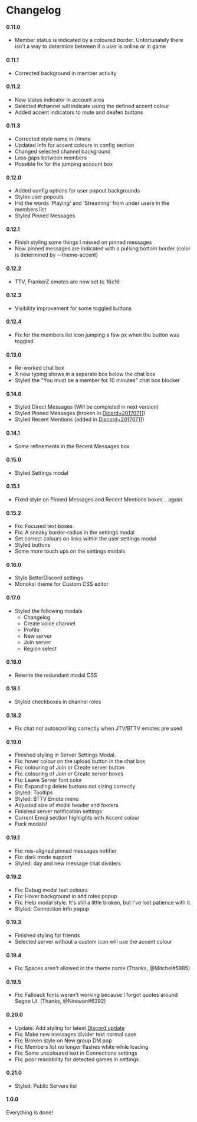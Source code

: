 # Changelog

#### 0.11.0
* Member status is indicated by a coloured border. Unfortunately there isn't a way to determine between if a user is online or in game

#### 0.11.1
* Corrected background in member activity

#### 0.11.2
* New status indicator in account area
* Selected #channel will indicate using the defined accent colour
* Added accent indicators to mute and deafen buttons

#### 0.11.3
* Corrected style name in //meta
* Updated info for accent colours in config section
* Changed selected channel background
* Less gaps between members
* Possible fix for the jumping account box

#### 0.12.0
* Added config options for user popout backgrounds
* Styles user popouts
* Hid the words 'Playing' and 'Streaming' from under users in the members list
* Styled Pinned Messages

#### 0.12.1
* Finish styling some things I missed on pinned messages
* New pinned messages are indicated with a pulsing bottom border (color is determined by --theme-accent)

#### 0.12.2
* TTV, FrankerZ emotes are now set to 16x16

#### 0.12.3
* Visibility improvement for some toggled buttons

#### 0.12.4
* Fix for the members list icon jumping a few px when the button was toggled

#### 0.13.0
* Re-worked chat box
* X now typing shows in a separate box below the chat box
* Styled the "You must be a member for 10 minutes" chat box blocker

#### 0.14.0
* Styled Direct Messages (Will be completed in next version)
* Styled Pinned Messages (broken in [Dicord+20170711](https://blog.discordapp.com/2016-7-11-change-log/))
* Styled Recent Mentions (added in [Discord+20170711](https://blog.discordapp.com/2016-7-11-change-log/))

#### 0.14.1
* Some refinements in the Recent Messages box

#### 0.15.0
* Styled Settings modal

#### 0.15.1
* Fixed style on Pinned Messages and Recent Mentions boxes... *again.*

#### 0.15.2
* Fix: Focused text boxes
* Fix: A sneaky border-radius in the settings modal
* Set correct colours on links within the user settings modal
* Styled buttons
* Some more touch ups on the settings modals

#### 0.16.0
* Style BetterDiscord settings
* Monokai theme for Custom CSS editor

#### 0.17.0
* Styled the following modals
  * Changelog
  * Create voice channel
  * Profile
  * New server
  * Join server
  * Region select

#### 0.18.0
* Rewrite the redundant modal CSS

#### 0.18.1
* Styled checkboxes in channel roles

#### 0.18.2
* Fix chat not autoscrolling correctly when JTV/BTTV emotes are used

#### 0.19.0
* Finished styling in Server Settings Modal.
* Fix: hover colour on the upload button in the chat box
* Fix: colouring of Join or Create server button
* Fix: colouring of Join or Create server boxes
* Fix: Leave Server font color
* Fix: Expanding delete buttons not sizing correctly
* Styled: Tooltips
* Styled: BTTV Emote menu
* Adjusted size of modal header and footers
* Finished server notification settings
* Current Emoji section highlights with Accent colour
* Fuck modals!

#### 0.19.1
* Fix: mis-aligned pinned messages notifier
* Fix: dark mode support
* Styled: day and new message chat dividers

#### 0.19.2
* Fix: Debug modal text colours
* Fix: Hover background in add roles popup
* Fix: Help modal style. It's still a little broken, but I've lost patience with it.
* Styled: Connection info popup

#### 0.19.3
* Finished styling for friends
* Selected server without a custom icon will use the accent colour

#### 0.19.4
* Fix: Spaces aren't allowed in the theme name (Thanks, @Mitchel#5985)

#### 0.19.5
* Fix: Fallback fonts weren't working because I forgot quotes around Segoe UI. (Thanks, @Nirewan#6392)

#### 0.20.0
* Update: Add styling for latest [Discord update](https://blog.discordapp.com/2016-7-28-change-log/)
* Fix: Make new messages divider text normal case
* Fix: Broken style on New group DM pop
* Fix: Members list no longer flashes white while loading
* Fix: Some uncoloured text in Connections settings
* Fix: poor readability for detected games in settings

#### 0.21.0
* Styled: Public Servers list

#### 1.0.0
Everything is done!